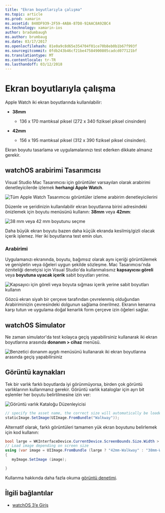 ```yaml
---
title: "Ekran boyutlarıyla çalışma"
ms.topic: article
ms.prod: xamarin
ms.assetid: 840DF939-2F59-4ABA-87D8-92AAC8A92BC4
ms.technology: xamarin-ios
author: bradumbaugh
ms.author: brumbaug
ms.date: 03/17/2017
ms.openlocfilehash: 81e0a9c8d65e354704f01ce70b8eb0b1b67f993f
ms.sourcegitcommit: 0fdb243b46cf21be47584900805cadcd077121bf
ms.translationtype: MT
ms.contentlocale: tr-TR
ms.lasthandoff: 03/12/2018
---
```

# <a name="working-with-screen-sizes"></a>Ekran boyutlarıyla çalışma

Apple Watch iki ekran boyutlarında kullanılabilir:

- **38mm**
  - 136 x 170 mantıksal piksel (272 x 340 fiziksel piksel cinsinden)

- **42mm**
  - 156 x 195 mantıksal piksel (312 x 390 fiziksel piksel cinsinden).

Ekran boyutu tasarlama ve uygulamalarınızı test ederken dikkate almanız gerekir.

## <a name="watchos-interface-designer"></a>watchOS arabirimi Tasarımcısı

Visual Studio Mac Tasarımcısı için görüntüler varsayılan olarak arabirimi denetleyicilerde izlemek **herhangi Apple Watch**.

![](screen-sizes-images/screen-any-sml.png "Tüm Apple Watch Tasarımcısı görüntüler izleme arabirim denetleyicilerini")

Düzenle ve şeridinizin kullanılabilir ekran boyutlarına birini adresindeki önizlemek için boyutu menüsünü kullanın: **38mm** veya **42mm**:

![](screen-sizes-images/screen-menu-sml.png "38 mm veya 42 mm boyutunu seçme")

Daha büyük ekran boyutu bazen daha küçük ekranda kesilmiş/gizli olacak içerik işlemez.
Her iki boyutlarına test emin olun.


### <a name="interface-design"></a>Arabirimi

Uygulamanızı ekranında, boyutu, bağımsız olarak aynı içeriği görüntülemek ve genişletin veya öğeleri uygun şekilde sözleşme. Mac Tasarımcısı'nda özniteliği denetçisi için Visual Studio'da kullanmalısınız **kapsayıcısı göreli** veya **boyutuna uyacak içerik** sabit boyutları yerine.

![](screen-sizes-images/sizeattributepanel-sml.png "Kapsayıcı için göreli veya boyuta sığması içerik yerine sabit boyutları kullanın")

Gözcü ekran siyah bir çerçeve tarafından çevrelenmiş olduğundan Arabiriminizin çevresindeki dolgunun sağlama önerilmez. Ekranın kenarına karşı tutun ve uygulama doğal kenarlık form çerçeve izin öğeleri sağlar.


## <a name="watchos-simulator"></a>watchOS Simulator

Ne zaman simulator'da test kolayca geçiş yapabilirsiniz kullanarak iki ekran boyutlarına arasında **donanım > cihaz** menüsü.

![](screen-sizes-images/simulator.png "Benzetici donanım aygıtı menüsünü kullanarak iki ekran boyutlarına arasında geçiş yapabilirsiniz")


## <a name="image-resources"></a>Görüntü kaynakları

Tek bir varlık farklı boyutlarda iyi görünmüyorsa, birden çok görüntü varlıklarının kullanmanız gerekir. Görüntü varlık kataloglar için ayrı bit eşlemler her boyutu belirtilmesine izin ver:

![](screen-sizes-images/images-xcassets.png "Görüntü varlık Kataloğu Düzenleyicisi")

```csharp
// specify the asset name, the correct size will automatically be loaded
staticImage.SetImage(UIImage.FromBundle("Walkway"));
```

Alternatif olarak, farklı görüntüleri tamamen yük ekran boyutunu belirlemek için kod kullanın:

```csharp
bool large = WKInterfaceDevice.CurrentDevice.ScreenBounds.Size.Width > 136.0;
// Load image depending on screen size
using (var image = UIImage.FromBundle (large ? "42mm-Walkway" : "38mm-Walkway"))
{
   myImage.SetImage (image);

}
```

Kullanma hakkında daha fazla okuma [görüntü denetimi](~/ios/watchos/user-interface/image.md).



## <a name="related-links"></a>İlgili bağlantılar

- [watchOS 3’e Giriş](~/ios/watchos/platform/introduction-to-watchos3/index.md)
